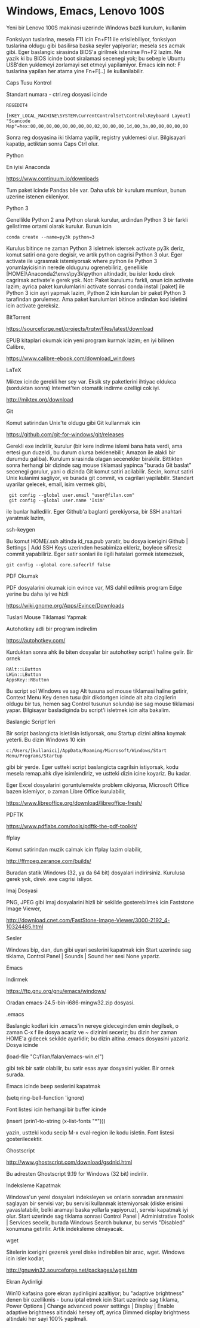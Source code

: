 # Windows, Emacs, Lenovo 100S

Yeni bir Lenovo 100S makinasi uzerinde Windows bazli kurulum, kullanim

Fonksiyon tuslarina, mesela F11 icin Fn+F11 ile erisilebiliyor,
fonksiyon tuslarina oldugu gibi basilirsa baska seyler yapiyorlar;
mesela ses acmak gibi. Eger baslangic sirasinda BIOS'a girilmek
istenirse Fn+F2 lazim. Ne yazik ki bu BIOS icinde boot siralamasi
secenegi yok; bu sebeple Ubuntu USB'den yuklemeyi zorlamayi set etmeyi
yapilamiyor. Emacs icin not: F tuslarina yapilan her atama yine
Fn+F[..] ile kullanilabilir.

Caps Tusu Kontrol

Standart numara - ctrl.reg dosyasi icinde

```
REGEDIT4

[HKEY_LOCAL_MACHINE\SYSTEM\CurrentControlSet\Control\Keyboard Layout]
"Scancode Map"=hex:00,00,00,00,00,00,00,00,02,00,00,00,1d,00,3a,00,00,00,00,00
```

Sonra reg dosyasina iki tiklama yapilir, registry yuklemesi
olur. Bilgisayari kapatip, actiktan sonra Caps Ctrl olur.

Python

En iyisi Anaconda

https://www.continuum.io/downloads

Tum paket icinde Pandas bile var. Daha ufak bir kurulum mumkun, bunun
uzerine istenen ekleniyor.

Python 3

Genellikle Python 2 ana Python olarak kurulur, ardindan Python 3 bir
farkli gelistirme ortami olarak kurulur. Bunun icin

```
conda create --name=py3k python=3
```

Kurulus bitince ne zaman Python 3 isletmek istersek activate py3k deriz, komut satiri ona gore degisir, ve artik python cagrisi Python 3 olur. Eger activate ile ugrasmak istemiyorsak where python ile Python 3 yorumlayicisinin nerede oldugunu ogrenebiliriz, genellikle [HOME]\Anaconda2\envs\py3k\python altindadir, bu isler kodu direk cagrirsak activate'e gerek yok. Not: Paket kurulumu farkli, onun icin activate lazim; ayrica paket kurulumlarini activate sonrasi conda install [paket] ile Python 3 icin ayri yapmak lazim, Python 2 icin kurulan bir paket Python 3 tarafindan gorulemez. Ama paket kurulumlari bitince ardindan kod isletimi icin activate gereksiz.

BitTorrent

https://sourceforge.net/projects/trqtw/files/latest/download

EPUB kitaplari okumak icin yeni program kurmak lazim; en iyi bilinen Calibre,

https://www.calibre-ebook.com/download_windows

LaTeX

Miktex icinde gerekli her sey var. Eksik sty paketlerini ihtiyac
oldukca (sorduktan sonra) Internet'ten otomatik indirme ozelligi cok
iyi.

http://miktex.org/download

Git

Komut satirindan Unix'te oldugu gibi Git kullanmak icin

https://github.com/git-for-windows/git/releases

Gerekli exe indirilir, kurulur (bir kere indirme islemi bana hata
verdi, ama ertesi gun duzeldi, bu durum olursa beklenebilir, Amazon
ile alakli bir durumdu galiba). Kurulum sirasinda olagan secenekler
birakilir. Bittikten sonra herhangi bir dizinde sag mouse tiklamasi
yapinca "burada Git baslat" secenegi gorulur, yani o dizinda Git komut
satiri acilabilir. Secin, komut satiri Unix kulanimi sagliyor, ve
burada git commit, vs cagrilari yapilabilir. Standart uyarilar
gelecek, email, isim vermek gibi,

```
 git config --global user.email "user@filan.com"
 git config --global user.name 'Isim'
```

ile bunlar halledilir. Eger Github'a baglanti gerekiyorsa, bir SSH
anahtari yaratmak lazim, 

ssh-keygen

Bu komut HOME/.ssh altinda id_rsa.pub yaratir, bu dosya icerigini
Github | Settings | Add SSH Keys uzerinden hesabimiza ekleriz, boylece
sifresiz commit yapabiliriz. Eger satir sonlari ile ilgili hatalari
gormek istemezsek, 

```
git config --global core.safecrlf false
```

PDF Okumak

PDF dosyalarini okumak icin evince var, MS dahil edilmis program Edge
yerine bu daha iyi ve hizli

https://wiki.gnome.org/Apps/Evince/Downloads

Tuslari Mouse Tiklamasi Yapmak

Autohotkey adli bir program indirelim

https://autohotkey.com/

Kurduktan sonra ahk ile biten dosyalar bir autohotkey script'i haline
gelir. Bir ornek

```
RAlt::LButton
LWin::LButton
AppsKey::RButton
```

Bu script sol Windows ve sag Alt tusuna sol mouse tiklamasi haline
getirir, Context Menu Key denen tusu (bir dikdortgen icinde alt alta
cizgilerin oldugu bir tus, hemen sag Control tusunun solunda) ise sag
mouse tiklamasi yapar. Bilgisayar basladiginda bu script'i isletmek
icin alta bakalim.

Baslangic Script'leri

Bir script baslangicta isletilsin istiyorsak, onu Startup dizini
altina koymak yeterli. Bu dizin Windows 10
icin

```
c:/Users/[kullanici]/AppData/Roaming/Microsoft/Windows/Start Menu/Programs/Startup
```

gibi bir yerde. Eger ustteki script baslangicta cagrilsin istiyorsak,
kodu mesela remap.ahk diye isimlendiriz, ve ustteki dizin icine
koyariz. Bu kadar.

Eger Excel dosyalarini goruntulemekte problem cikiyorsa, Microsoft
Office bazen islemiyor, o zaman Libre Office kurulabilir,

https://www.libreoffice.org/download/libreoffice-fresh/

PDFTK

https://www.pdflabs.com/tools/pdftk-the-pdf-toolkit/

ffplay

Komut satirindan muzik calmak icin ffplay lazim olabilir,

http://ffmpeg.zeranoe.com/builds/

Buradan statik Windows (32, ya da 64 bit) dosyalari
indirirsiniz. Kurulusa gerek yok, direk .exe cagrisi isliyor.

Imaj Dosyasi

PNG, JPEG gibi imaj dosyalarini hizli bir sekilde gosterebilmek icin
Faststone Image Viewer,

http://download.cnet.com/FastStone-Image-Viewer/3000-2192_4-10324485.html

Sesler

Windows bip, dan, dun gibi uyari seslerini kapatmak icin Start
uzerinde sag tiklama, Control Panel | Sounds | Sound her sesi None
yapariz.

Emacs

Indirmek

https://ftp.gnu.org/gnu/emacs/windows/

Oradan emacs-24.5-bin-i686-mingw32.zip dosyasi.

.emacs

Baslangic kodlari icin .emacs'in nereye gideceginden emin degilsek, o
zaman C-x f ile dosya acariz ve ~ dizinini seceriz; bu dizin her zaman
HOME'a gidecek sekilde ayarlidir; bu dizin altina .emacs dosyasini
yazariz. Dosya icinde

(load-file "C:/filan/falan/emacs-win.el")

gibi tek bir satir olabilir, bu satir esas ayar dosyasini yukler. Bir ornek surada.

Emacs icinde beep seslerini kapatmak

(setq ring-bell-function 'ignore)

Font listesi icin herhangi bir buffer icinde

(insert (prin1-to-string (x-list-fonts "*")))

yazin, ustteki kodu secip M-x eval-region ile kodu isletin. Font listesi gosterilecektir.

Ghostscript

http://www.ghostscript.com/download/gsdnld.html

Bu adresten Ghostscript 9.19 for Windows (32 bit) indirilir.

Indeksleme Kapatmak

Windows'un yerel dosyalari indeksleyen ve onlarin sonradan aranmasini
saglayan bir servisi var; bu servisi kullanmak istemiyorsak (diske
erisimi yavaslatabilir, belki aramayi baska yollarla yapiyoruz),
servisi kapatmak iyi olur. Start uzerinde sag tiklama sonrasi  Control
Panel | Administrative Toolsk | Services secelir, burada Windows
Search bulunur, bu servis "Disabled" konumuna getirilir. Artik
indeksleme olmayacak.

wget

Sitelerin icerigini gezerek yerel diske indirebilen bir arac,
wget. Windows icin isler kodlar,

http://gnuwin32.sourceforge.net/packages/wget.htm

Ekran Aydinligi

Win10 kafasina gore ekran aydinligini azaltiyor; bu "adaptive
brightness" denen bir ozellikmis - bunu iptal etmek icin Start
uzerinde sag tiklama, Power Options | Change advanced power settings |
Display | Enable adaptive brightness altindaki hersey off, ayrica
Dimmed display brightness altindaki her sayi 100% yapilmali.






